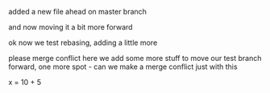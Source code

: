 added a new file ahead on master branch

and now moving it a bit more forward

ok now we test rebasing, adding a little more

please merge conflict
here we add some more stuff to move our test branch forward, one more spot - can we make a merge conflict just with this

x = 10 + 5
